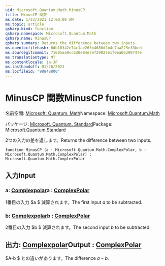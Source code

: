 ```yaml
---
uid: Microsoft.Quantum.Math.MinusCP
title: MinusCP 関数
ms.date: 1/23/2021 12:00:00 AM
ms.topic: article
qsharp.kind: function
qsharp.namespace: Microsoft.Quantum.Math
qsharp.name: MinusCP
qsharp.summary: Returns the difference between two inputs.
ms.openlocfilehash: 6db10342e74c1ae263b4680d2b4c7aa225e33bed
ms.sourcegitcommit: 71605ea9cc630e84e7ef29027e1f0ea06299747e
ms.translationtype: MT
ms.contentlocale: ja-JP
ms.lasthandoff: 01/26/2021
ms.locfileid: "98848800"
---
```

# <a name="minuscp-function"></a><span data-ttu-id="8aae5-102">MinusCP 関数</span><span class="sxs-lookup"><span data-stu-id="8aae5-102">MinusCP function</span></span>

<span data-ttu-id="8aae5-103">名前空間: [Microsoft. Quantum. Math](xref:Microsoft.Quantum.Math)</span><span class="sxs-lookup"><span data-stu-id="8aae5-103">Namespace: [Microsoft.Quantum.Math](xref:Microsoft.Quantum.Math)</span></span>

<span data-ttu-id="8aae5-104">パッケージ: [Microsoft. Quantum. Standard](https://nuget.org/packages/Microsoft.Quantum.Standard)</span><span class="sxs-lookup"><span data-stu-id="8aae5-104">Package: [Microsoft.Quantum.Standard](https://nuget.org/packages/Microsoft.Quantum.Standard)</span></span>


<span data-ttu-id="8aae5-105">2つの入力の差を返します。</span><span class="sxs-lookup"><span data-stu-id="8aae5-105">Returns the difference between two inputs.</span></span>

```qsharp
function MinusCP (a : Microsoft.Quantum.Math.ComplexPolar, b : Microsoft.Quantum.Math.ComplexPolar) : Microsoft.Quantum.Math.ComplexPolar
```


## <a name="input"></a><span data-ttu-id="8aae5-106">入力</span><span class="sxs-lookup"><span data-stu-id="8aae5-106">Input</span></span>

### <a name="a--complexpolar"></a><span data-ttu-id="8aae5-107">a: [Complexpolar](xref:Microsoft.Quantum.Math.ComplexPolar)</span><span class="sxs-lookup"><span data-stu-id="8aae5-107">a : [ComplexPolar](xref:Microsoft.Quantum.Math.ComplexPolar)</span></span>

<span data-ttu-id="8aae5-108">1番目の入力 $a $ 減算されます。</span><span class="sxs-lookup"><span data-stu-id="8aae5-108">The first input $a$ to be subtracted.</span></span>


### <a name="b--complexpolar"></a><span data-ttu-id="8aae5-109">b: [Complexpolar](xref:Microsoft.Quantum.Math.ComplexPolar)</span><span class="sxs-lookup"><span data-stu-id="8aae5-109">b : [ComplexPolar](xref:Microsoft.Quantum.Math.ComplexPolar)</span></span>

<span data-ttu-id="8aae5-110">2番目の入力 $b $ 減算されます。</span><span class="sxs-lookup"><span data-stu-id="8aae5-110">The second input $b$ to be subtracted.</span></span>



## <a name="output--complexpolar"></a><span data-ttu-id="8aae5-111">出力: [Complexpolar](xref:Microsoft.Quantum.Math.ComplexPolar)</span><span class="sxs-lookup"><span data-stu-id="8aae5-111">Output : [ComplexPolar](xref:Microsoft.Quantum.Math.ComplexPolar)</span></span>

<span data-ttu-id="8aae5-112">$A-b $ との違いがあります。</span><span class="sxs-lookup"><span data-stu-id="8aae5-112">The difference $a - b$.</span></span>
